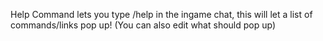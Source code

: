 Help Command lets you type /help in the ingame chat,
this will let a list of commands/links pop up! (You can also edit what should pop up)
